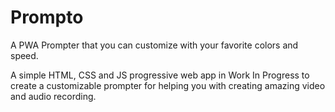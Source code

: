 # Prompto
A PWA Prompter that you can customize with your favorite colors and speed.

A simple HTML, CSS and JS progressive web app in Work In Progress to create a customizable prompter for helping you with creating amazing video and audio recording.
